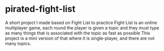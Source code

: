 # pirated-fight-list
A short project I made based on Fight List to practice
Fight List is an online multiplayer game, each round the player is given a topic and they must type as many things that is associated with the topic as fast as possible
This project is a mini version of that where it is single-player, and there are not many topics.

